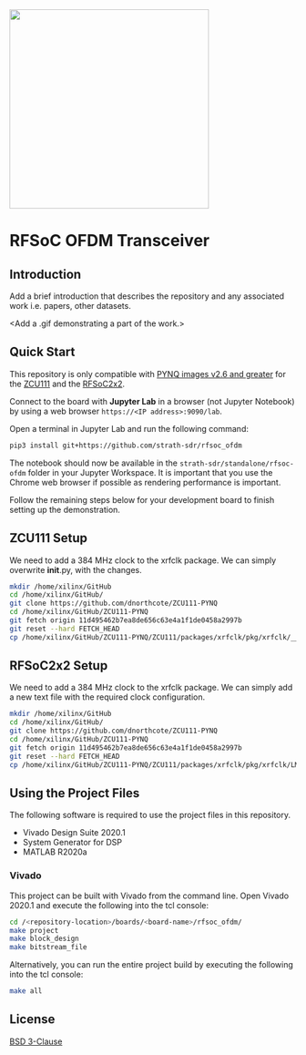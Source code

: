 <img src="https://www.strath.ac.uk/media/1newwebsite/webteam/logos/xUoS_Logo_Horizontal.png.pagespeed.ic.M6gv_BmDx1.png" width="350">

# RFSoC OFDM Transceiver

## Introduction
Add a brief introduction that describes the repository and any associated work i.e. papers, other datasets.

<Add a .gif demonstrating a part of the work.>

## Quick Start
This repository is only compatible with [PYNQ images v2.6 and greater](https://github.com/Xilinx/PYNQ/releases) for the [ZCU111](https://www.xilinx.com/products/boards-and-kits/zcu111.html) and the [RFSoC2x2]().

Connect to the board with **Jupyter Lab** in a browser (not Jupyter Notebook) by using a web browser `https://<IP address>:9090/lab`.

Open a terminal in Jupyter Lab and run the following command:
```sh
pip3 install git+https://github.com/strath-sdr/rfsoc_ofdm
```

The notebook should now be available in the `strath-sdr/standalone/rfsoc-ofdm` folder in your Jupyter Workspace.
It is important that you use the Chrome web browser if possible as rendering performance is important.

Follow the remaining steps below for your development board to finish setting up the demonstration.

## ZCU111 Setup
We need to add a 384 MHz clock to the xrfclk package. We can simply overwrite __init__.py, with the changes.
```sh
mkdir /home/xilinx/GitHub
cd /home/xilinx/GitHub/
git clone https://github.com/dnorthcote/ZCU111-PYNQ
cd /home/xilinx/GitHub/ZCU111-PYNQ
git fetch origin 11d495462b7ea8de656c63e4a1f1de0458a2997b
git reset --hard FETCH_HEAD
cp /home/xilinx/GitHub/ZCU111-PYNQ/ZCU111/packages/xrfclk/pkg/xrfclk/__init__.py /usr/local/lib/python3.6/dist-packages/xrfclk/__init__.py
```

## RFSoC2x2 Setup
We need to add a 384 MHz clock to the xrfclk package. We can simply add a new text file with the required clock configuration.
```sh
mkdir /home/xilinx/GitHub
cd /home/xilinx/GitHub/
git clone https://github.com/dnorthcote/ZCU111-PYNQ
cd /home/xilinx/GitHub/ZCU111-PYNQ
git fetch origin 11d495462b7ea8de656c63e4a1f1de0458a2997b
git reset --hard FETCH_HEAD
cp /home/xilinx/GitHub/ZCU111-PYNQ/ZCU111/packages/xrfclk/pkg/xrfclk/LMX2594_384.txt /usr/local/lib/python3.6/dist-packages/xrfclk/LMX2594_384.txt
```

## Using the Project Files
The following software is required to use the project files in this repository.
- Vivado Design Suite 2020.1
- System Generator for DSP
- MATLAB R2020a

### Vivado
This project can be built with Vivado from the command line. Open Vivado 2020.1 and execute the following into the tcl console:
```sh
cd /<repository-location>/boards/<board-name>/rfsoc_ofdm/
make project
make block_design
make bitstream_file
```

Alternatively, you can run the entire project build by executing the following into the tcl console:
```sh
make all
```

## License
[BSD 3-Clause](/LICENSE)
